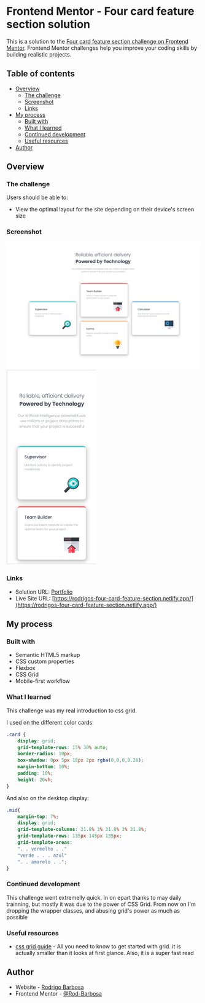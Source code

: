 # Frontend Mentor - Four card feature section solution

This is a solution to the [Four card feature section challenge on Frontend Mentor](https://www.frontendmentor.io/challenges/four-card-feature-section-weK1eFYK). Frontend Mentor challenges help you improve your coding skills by building realistic projects. 

## Table of contents

- [Overview](#overview)
  - [The challenge](#the-challenge)
  - [Screenshot](#screenshot)
  - [Links](#links)
- [My process](#my-process)
  - [Built with](#built-with)
  - [What I learned](#what-i-learned)
  - [Continued development](#continued-development)
  - [Useful resources](#useful-resources)
- [Author](#author)

## Overview

### The challenge

Users should be able to:

- View the optimal layout for the site depending on their device's screen size

### Screenshot

![ScreenShotDesktop](./images/ScreenShotDesktop.png)
![ScreenShotMobile](./images/ScreenShotMobile.png)


### Links

- Solution URL: [Portfolio](https://gelatodigital.com/portfolio)
- Live Site URL: [https://rodrigos-four-card-feature-section.netlify.app/](https://rodrigos-four-card-feature-section.netlify.app/)

## My process

### Built with

- Semantic HTML5 markup
- CSS custom properties
- Flexbox
- CSS Grid
- Mobile-first workflow

### What I learned

This challenge was my real introduction to css grid.

I used on the different color cards:
```css
.card {
    display: grid;
    grid-template-rows: 15% 30% auto;
    border-radius: 10px;
    box-shadow: 0px 5px 18px 2px rgba(0,0,0,0.26);
    margin-bottom: 10%;
    padding: 10%;
    height: 20vh;
}
```
And also on the desktop display:
```css
.mid{
    margin-top: 7%;
    display: grid;
    grid-template-columns: 31.8% 3% 31.8% 3% 31.8%;
    grid-template-rows: 135px 145px 135px;
    grid-template-areas: 
    ". . vermelho . ."
    "verde . . . azul"
    ". . amarelo . .";
}
```

### Continued development

This challenge went extremelly quick. In on epart thanks to may daily trainning, but mostly it was due to the power of CSS Grid. From now on I'm dropping the wrapper classes, and abusing grid's power as much as possible

### Useful resources

- [css grid guide](https://css-tricks.com/snippets/css/complete-guide-grid/) - All you need to know to get started with grid. it is actually smaller than it looks at first glance. Also, it is a super fast read

## Author

- Website - [Rodrigo Barbosa](https://gelatodigital.com)
- Frontend Mentor - [@Rod-Barbosa](https://www.frontendmentor.io/profile/Rod-Barbosa)
